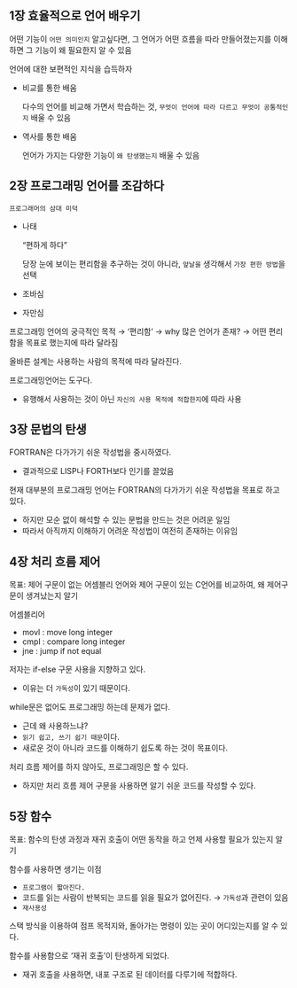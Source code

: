 ## 1장 효율적으로 언어 배우기

어떤 기능이 `어떤 의미인지` 알고싶다면, 그 언어가 어떤 흐름을 따라 만들어졌는지를 이해하면 그 기능이 왜 필요한지 알 수 있음

언어에 대한 보편적인 지식을 습득하자

- 비교를 통한 배움

  다수의 언어를 비교해 가면서 학습하는 것, `무엇이 언어에 따라 다르고 무엇이 공통적인지` 배울 수 있음

- 역사를 통한 배움

  언어가 가지는 다양한 기능이 `왜 탄생했는지` 배울 수 있음


## 2장 프로그래밍 언어를 조감하다

`프로그래머의 삼대 미덕`

- 나태

  “편하게 하다”

  당장 눈에 보이는 편리함을 추구하는 것이 아니라, `앞날을` 생각해서 `가장 편한 방법`을 선택

- 조바심
- 자만심

프로그래밍 언어의 궁극적인 목적 → ‘편리함’ → why 많은 언어가 존재? → 어떤 편리함을 목표로 했는지에 따라 달라짐

올바른 설계는 사용하는 사람의 목적에 따라 달라진다.

프로그래밍언어는 도구다.

- 유행해서 사용하는 것이 아닌 `자신의 사용 목적에 적합한지`에 따라 사용

## 3장 문법의 탄생

FORTRAN은 다가가기 쉬운 작성법을 중시하였다.

- 결과적으로 LISP나 FORTH보다 인기를 끌었음

현재 대부분의 프로그래밍 언어는 FORTRAN의 다가가기 쉬운 작성법을 목표로 하고 있다.

- 하지만 모순 없이 해석할 수 있는 문법을 만드는 것은 어려운 일임
- 따라서 아직까지 이해하기 어려운 작성법이 여전히 존재하는 이유임

## 4장 처리 흐름 제어

목표: 제어 구문이 없는 어셈블리 언어와 제어 구문이 있는 C언어를 비교하여, 왜 제어구문이 생겨났는지 알기

어셈블리어

- movl : move long integer
- cmpl : compare long integer
- jne : jump if not equal

저자는 if-else 구문 사용을 지향하고 있다.

- 이유는 더 `가독성`이 있기 때문이다.

while문은 없어도 프로그래밍 하는데 문제가 없다.

- 근데 왜 사용하느냐?
- `읽기 쉽고, 쓰기 쉽기 때문`이다.
- 새로운 것이 아니라 코드를 이해하기 쉽도록 하는 것이 목표이다.

처리 흐름 제어를 하지 않아도, 프로그래밍은 할 수 있다.

- 하지만 처리 흐름 제어 구문을 사용하면 알기 쉬운 코드를 작성할 수 있다.

## 5장 함수

목표: 함수의 탄생 과정과 재귀 호출이 어떤 동작을 하고 언제 사용할 필요가 있는지 알기

함수를 사용하면 생기는 이점

- `프로그램이 짧아진다.`
- 코드를 읽는 사람이 반복되는 코드를 읽을 필요가 없어진다. → `가독성`과 관련이 있음
- `재사용성`

스택 방식을 이용하여 점프 목적지와, 돌아가는 명령이 있는 곳이 어디있는지를 알 수 있다.

함수를 사용함으로 ‘재귀 호출’이 탄생하게 되었다.

- 재귀 호출을 사용하면, 내포 구조로 된 데이터를 다루기에 적합하다.